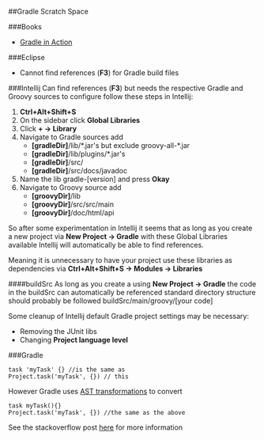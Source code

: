 ##Gradle Scratch Space

###Books
* [Gradle in Action](http://www.manning.com/muschko/)

###Eclipse
* Cannot find references (<b>F3</b>) for Gradle build files

###Intellij
Can find references (<b>F3</b>) but needs the respective Gradle and Groovy sources to configure follow these steps in Intellij:

<ol> 
<li><b>Ctrl+Alt+Shift+S</b></li>
<li>On the sidebar click <b>Global Libraries</b></li>
<li>Click <b>+ &rarr; Library</b></li>
<li>Navigate to Gradle sources add
	<ul>
	<li><b>[gradleDir]</b>/lib/*.jar's but exclude groovy-all-*.jar</li>
	<li><b>[gradleDir]</b>/lib/plugins/*.jar's</li>
	<li><b>[gradleDir]</b>/src/</li>
	<li><b>[gradleDir]</b>/src/docs/javadoc</li>
	</ul>
</li>
<li>Name the lib gradle-[version] and press <b>Okay</b>
<li>Navigate to Groovy source add
	<ul>
	<li><b>[groovyDir]</b>/lib</li>
	<li><b>[groovyDir]</b>/src/src/main</li>
	<li><b>[groovyDir]</b>/doc/html/api</li>
	</ul>
</li>
</ol>
So after some experimentation in Intellij it seems that as long as you create a new project via <b>New Project &rarr; Gradle</b> with these Global Libraries available Intellij will automatically be able to find references.

Meaning it is unnecessary to have your project use these libraries as dependencies via <b>Ctrl+Alt+Shift+S &rarr; Modules &rarr; Libraries</b>

####buildSrc
As long as you create a using <b>New Project &rarr; Gradle</b> the code in the buildSrc can automatically be referenced standard directory structure should probably be followed buildSrc/main/groovy/[your code]

Some cleanup of Intellij default Gradle project settings may be necessary:

* Removing the JUnit libs
* Changing <b>Project language level</b>

###Gradle

    task 'myTask' {} //is the same as
    Project.task('myTask', {}) // this
    
However Gradle uses [AST transformations](http://groovy.codehaus.org/Compile-time+Metaprogramming+-+AST+Transformations) to convert

    task myTask(){}
    Project.task('myTask', {}) //the same as the above
    
See the stackoverflow post [here](http://stackoverflow.com/questions/27584463/understing-the-groovy-syntax-in-a-gradle-task-definition/27584555) for more information